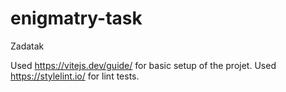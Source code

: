 # enigmatry-task
 Zadatak

 Used https://vitejs.dev/guide/ for basic setup of the projet.
 Used https://stylelint.io/ for lint tests.